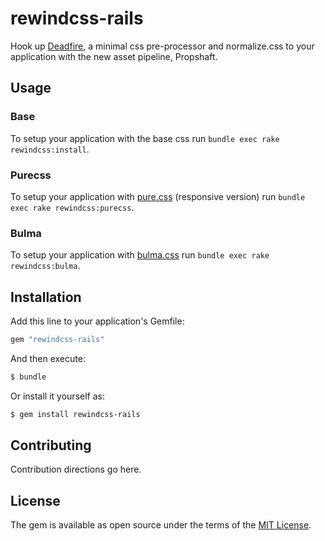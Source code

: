 # rewindcss-rails
Hook up [Deadfire](https://github.com/hahmed/deadfire), a minimal css pre-processor and normalize.css to your application with the new asset pipeline, Propshaft.

## Usage

### Base
To setup your application with the base css run `bundle exec rake rewindcss:install`.

### Purecss
To setup your application with [pure.css](https://purecss.io/) (responsive version) run `bundle exec rake rewindcss:purecss`.

### Bulma
To setup your application with [bulma.css](https://bulma.io/) run `bundle exec rake rewindcss:bulma`.

## Installation
Add this line to your application's Gemfile:

```ruby
gem "rewindcss-rails"
```

And then execute:
```bash
$ bundle
```

Or install it yourself as:
```bash
$ gem install rewindcss-rails
```

## Contributing
Contribution directions go here.

## License
The gem is available as open source under the terms of the [MIT License](https://opensource.org/licenses/MIT).
